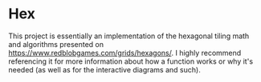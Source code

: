 # Hex

This project is essentially an implementation of the hexagonal tiling math and
algorithms presented on https://www.redblobgames.com/grids/hexagons/. I highly
recommend referencing it for more information about how a function works or why
it's needed (as well as for the interactive diagrams and such).
